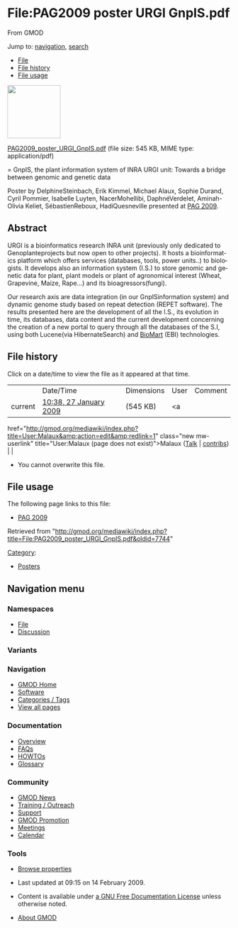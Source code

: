 <div id="mw-page-base" class="noprint">

</div>

<div id="mw-head-base" class="noprint">

</div>

<div id="content" class="mw-body" role="main">

<span id="top"></span>

<div id="mw-js-message" style="display:none;">

</div>



# <span dir="auto">File:PAG2009 poster URGI GnpIS.pdf</span>

<div id="bodyContent">

<div id="siteSub">

From GMOD

</div>

<div id="contentSub">

</div>

<div id="jump-to-nav" class="mw-jump">

Jump to: [navigation](#mw-navigation), [search](#p-search)

</div>

<div id="mw-content-text">

- [File](#file)
- [File history](#filehistory)
- [File usage](#filelinks)

<div id="file" class="fullImageLink">

[<img src="../mediawiki/skins/common/images/icons/fileicon-pdf.png"
width="120" height="120" />](../mediawiki/images/a/ab/PAG2009_poster_URGI_GnpIS.pdf)

</div>

<div class="fullMedia">

<a href="../mediawiki/images/a/ab/PAG2009_poster_URGI_GnpIS.pdf"
class="internal"
title="PAG2009 poster URGI GnpIS.pdf">PAG2009_poster_URGI_GnpIS.pdf</a>
‎<span class="fileInfo">(file size: 545 KB, MIME type:
application/pdf)</span>

</div>

<div id="mw-imagepage-content" class="mw-content-ltr" lang="en"
dir="ltr">

= GnpIS, the plant information system of INRA URGI unit: Towards a
bridge between genomic and genetic data

Poster by DelphineSteinbach, Erik Kimmel, Michael Alaux, Sophie Durand,
Cyril Pommier, Isabelle Luyten, NacerMohellibi, DaphnéVerdelet,
Aminah-Olivia Keliet, SébastienReboux, HadiQuesneville presented at [PAG
2009](PAG_2009 "PAG 2009").

## <span id="Abstract" class="mw-headline">Abstract</span>

URGI is a bioinformatics research INRA unit (previously only dedicated
to Genoplanteprojects but now open to other projects). It hosts a
bioinformatics platform which offers services (databases, tools, power
units..) to biologists. It develops also an information system (I.S.) to
store genomic and genetic data for plant, plant models or plant of
agronomical interest (Wheat, Grapevine, Maize, Rape...) and its
bioagressors(fungi).

Our research axis are data integration (in our GnpISinformation system)
and dynamic genome study based on repeat detection (REPET software). The
results presented here are the development of all the I.S., its
evolution in time, its databases, data content and the current
development concerning the creation of a new portal to query through all
the databases of the S.I, using both Lucene(via HibernateSearch) and
[BioMart](BioMart "BioMart") (EBI) technologies.

</div>

## File history

<div id="mw-imagepage-section-filehistory">

Click on a date/time to view the file as it appeared at that time.

|  |  |  |  |  |
|----|----|----|----|----|
|  | Date/Time | Dimensions | User | Comment |
| current | [10:38, 27 January 2009](../mediawiki/images/a/ab/PAG2009_poster_URGI_GnpIS.pdf) | <span style="white-space: nowrap;">(545 KB)</span> | <a
href="http://gmod.org/mediawiki/index.php?title=User:Malaux&amp;action=edit&amp;redlink=1"
class="new mw-userlink"
title="User:Malaux (page does not exist)">Malaux</a> <span style="white-space: nowrap;"> <span class="mw-usertoollinks">(<a
href="http://gmod.org/mediawiki/index.php?title=User_talk:Malaux&amp;action=edit&amp;redlink=1"
class="new" title="User talk:Malaux (page does not exist)">Talk</a> \| [contribs](Special:Contributions/Malaux "Special:Contributions/Malaux"))</span></span> |  |

</div>

- <span id="mw-imagepage-upload-disallowed">You cannot overwrite this
  file.</span>

## File usage

<div id="mw-imagepage-section-linkstoimage">

The following page links to this file:

- [PAG 2009](PAG_2009 "PAG 2009")

</div>

</div>

<div class="printfooter">

Retrieved from
"<http://gmod.org/mediawiki/index.php?title=File:PAG2009_poster_URGI_GnpIS.pdf&oldid=7744>"

</div>

<div id="catlinks" class="catlinks">

<div id="mw-normal-catlinks" class="mw-normal-catlinks">

[Category](Special:Categories "Special:Categories"):

- [Posters](Category:Posters "Category:Posters")

</div>

</div>

<div class="visualClear">

</div>

</div>

</div>

<div id="mw-navigation">

## Navigation menu

<div id="mw-head">



<div id="left-navigation">

<div id="p-namespaces" class="vectorTabs" role="navigation"
aria-labelledby="p-namespaces-label">

### Namespaces

- <span id="ca-nstab-image"><a href="File:PAG2009_poster_URGI_GnpIS.pdf" accesskey="c"
  title="View the file page [c]">File</a></span>
- <span id="ca-talk"><a
  href="http://gmod.org/mediawiki/index.php?title=File_talk:PAG2009_poster_URGI_GnpIS.pdf&amp;action=edit&amp;redlink=1"
  accesskey="t"
  title="Discussion about the content page [t]">Discussion</a></span>

</div>

<div id="p-variants" class="vectorMenu emptyPortlet" role="navigation"
aria-labelledby="p-variants-label">

### 

### Variants[](#)

<div class="menu">

</div>

</div>

</div>





</div>

</div>

</div>

<div id="mw-panel">

<div id="p-logo" role="banner">

<a href="Main_Page"
style="background-image: url(../images/GMOD-cogs.png);"
title="Visit the main page"></a>

</div>

<div id="p-Navigation" class="portal" role="navigation"
aria-labelledby="p-Navigation-label">

### Navigation

<div class="body">

- <span id="n-GMOD-Home">[GMOD Home](Main_Page)</span>
- <span id="n-Software">[Software](GMOD_Components)</span>
- <span id="n-Categories-.2F-Tags">[Categories /
  Tags](Categories)</span>
- <span id="n-View-all-pages">[View all pages](Special:AllPages)</span>

</div>

</div>

<div id="p-Documentation" class="portal" role="navigation"
aria-labelledby="p-Documentation-label">

### Documentation

<div class="body">

- <span id="n-Overview">[Overview](Overview)</span>
- <span id="n-FAQs">[FAQs](Category:FAQ)</span>
- <span id="n-HOWTOs">[HOWTOs](Category:HOWTO)</span>
- <span id="n-Glossary">[Glossary](Glossary)</span>

</div>

</div>

<div id="p-Community" class="portal" role="navigation"
aria-labelledby="p-Community-label">

### Community

<div class="body">

- <span id="n-GMOD-News">[GMOD News](GMOD_News)</span>
- <span id="n-Training-.2F-Outreach">[Training /
  Outreach](Training_and_Outreach)</span>
- <span id="n-Support">[Support](Support)</span>
- <span id="n-GMOD-Promotion">[GMOD Promotion](GMOD_Promotion)</span>
- <span id="n-Meetings">[Meetings](Meetings)</span>
- <span id="n-Calendar">[Calendar](Calendar)</span>

</div>

</div>

<div id="p-tb" class="portal" role="navigation"
aria-labelledby="p-tb-label">

### Tools

<div class="body">


- <span id="t-smwbrowselink"><a href="Special:Browse/File:PAG2009_poster_URGI_GnpIS.pdf"
  rel="smw-browse">Browse properties</a></span>

</div>

</div>

</div>

</div>

<div id="footer" role="contentinfo">

- <span id="footer-info-lastmod">Last updated at 09:15 on 14 February
  2009.</span>
<!-- - <span id="footer-info-viewcount">3,597 page views.</span> -->
- <span id="footer-info-copyright">Content is available under
  <a href="http://www.gnu.org/licenses/fdl-1.3.html" class="external"
  rel="nofollow">a GNU Free Documentation License</a> unless otherwise
  noted.</span>

<!-- -->

- <span id="footer-places-about">[About
  GMOD](GMOD:About "GMOD:About")</span>

<!-- -->






</div>
